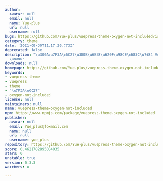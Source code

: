 ```yaml
---
author:
  avatar: null
  email: null
  name: Yue-plus
  url: null
  username: null
bugs: https://github.com/Yue-plus/vuepress-theme-oxygen-not-included/issues
category: theme
date: '2021-08-30T11:17:28.773Z'
deprecated: false
description: "\u300A\u7F3A\u6C27\u300B\u6E38\u620F\u98CE\u683C\u7684 VuePress2 \u4E3B\
  \u9898"
downloads: null
homepage: https://github.com/Yue-plus/vuepress-theme-oxygen-not-included#readme
keywords:
- vuepress-theme
- vuepress
- theme
- "\u7F3A\u6C27"
- oxygen-not-included
license: null
maintainers: null
name: vuepress-theme-oxygen-not-included
npm: https://www.npmjs.com/package/vuepress-theme-oxygen-not-included
publisher:
  avatar: null
  email: Yue_plus@foxmail.com
  name: null
  url: null
  username: yue_plus
repository: https://github.com/Yue-plus/vuepress-theme-oxygen-not-included
score: 0.4621782895084035
stars: 0
unstable: true
version: 0.3.3
watchers: 0

---
```


